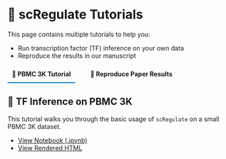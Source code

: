 <style>
.tab {
  display: inline-block;
  margin-right: 20px;
  padding: 10px;
  font-weight: bold;
  cursor: pointer;
  border-bottom: 2px solid transparent;
}

.tab:hover {
  border-bottom: 2px solid #007acc;
}

.tab.active {
  border-bottom: 2px solid #007acc;
}

.tab-content {
  display: none;
  margin-top: 10px;
}

.tab-content.active {
  display: block;
}
</style>

<h1>📘 scRegulate Tutorials</h1>

<p>This page contains multiple tutorials to help you:</p>
<ul>
  <li>Run transcription factor (TF) inference on your own data</li>
  <li>Reproduce the results in our manuscript</li>
</ul>

<div>
  <div class="tab active" onclick="showTab('pbmc')">🧬 PBMC 3K Tutorial</div>
  <div class="tab" onclick="showTab('repro')">📄 Reproduce Paper Results</div>
</div>

<div id="pbmc" class="tab-content active">
  <h2>🧬 TF Inference on PBMC 3K</h2>
  <p>This tutorial walks you through the basic usage of <code>scRegulate</code> on a small PBMC 3K dataset.</p>
  <ul>
    <li><a href="https://github.com/YDaiLab/scRegulate/blob/main/notebooks/tutorial_main.ipynb">View Notebook (.ipynb)</a></li>
    <li><a href="https://ydailab.github.io/scRegulate/tutorial_main.html">View Rendered HTML</a></li>
  </ul>
</div>

<div id="repro" class="tab-content">
  <h2>📄 Reproducing Manuscript Results</h2>
  <p>This notebook replicates the preprocessing and analysis pipeline used in our paper.</p>
  <ul>
    <li><a href="https://github.com/YDaiLab/scRegulate/blob/main/notebooks/Data_Preparation.ipynb">View Notebook (.ipynb)</a></li>
    <li><a href="https://ydailab.github.io/scRegulate/Data_Preparation.html">View Rendered HTML</a></li>
  </ul>
</div>

<script>
function showTab(id) {
  const tabs = document.querySelectorAll('.tab');
  const contents = document.querySelectorAll('.tab-content');
  tabs.forEach(tab => tab.classList.remove('active'));
  contents.forEach(content => content.classList.remove('active'));
  document.querySelector('.tab.active')?.classList.remove('active');
  document.getElementById(id).classList.add('active');
  event.target.classList.add('active');
}
</script>
